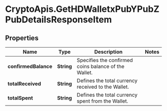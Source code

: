 # CryptoApis.GetHDWalletxPubYPubZPubDetailsResponseItem

## Properties

Name | Type | Description | Notes
------------ | ------------- | ------------- | -------------
**confirmedBalance** | **String** | Specifies the confirmed coins balance of the Wallet. | 
**totalReceived** | **String** | Defines the total currency received to the Wallet. | 
**totalSpent** | **String** | Defines the total currency spent from the Wallet. | 


